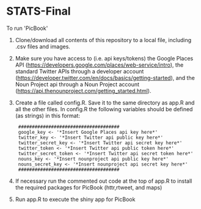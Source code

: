 # STATS-Final

To run 'PicBook'

1. Clone/download all contents of this repository to a local file, including .csv files and images.
2. Make sure you have access to (i.e. api keys/tokens) the Google Places API (https://developers.google.com/places/web-service/intro), the standard Twitter APIs through a developer account (https://developer.twitter.com/en/docs/basics/getting-started), and the Noun Project api through a Noun Project account (https://api.thenounproject.com/getting_started.html).
3. Create a file called config.R. Save it to the same directory as app.R and all the other files. In config.R the following variables should be defined (as strings) in this format:
	
		#####################################
		google_key <- '*Insert Google Places api key here*'
		twitter_key <- '*Insert Twitter api public key here*'
		twitter_secret_key <- '*Insert Twitter api secret key here*'
		twitter_token <- '*Insert Twitter api public token here*'
		twitter_secret_token <- '*Insert Twitter api secret token here*'
		nouns_key <- '*Insert nounproject api public key here*'
		nouns_secret_key <- '*Insert nounproject api secret key here*'
		#####################################

4. If necessary run the commented out code at the top of app.R to install the required packages for PicBook (httr,rtweet, and maps)
5. Run app.R to execute the shiny app for PicBook
